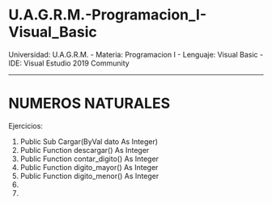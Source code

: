 # U.A.G.R.M.-Programacion_I-Visual_Basic
Universidad: U.A.G.R.M. - Materia: Programacion I - Lenguaje: Visual Basic - IDE: Visual Estudio 2019 Community

***************************************************************************************************************
# NUMEROS NATURALES 

Ejercicios:

1. Public Sub Cargar(ByVal dato As Integer)
2. Public Function descargar() As Integer
3. Public Function contar_digito() As Integer
4. Public Function digito_mayor() As Integer
5. Public Function digito_menor() As Integer
6.
7.